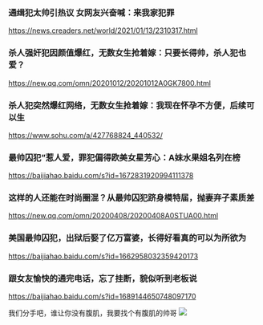 ### 通缉犯太帅引热议 女网友兴奋喊：来我家犯罪
https://news.creaders.net/world/2021/01/13/2310317.html

### 杀人强奸犯因颜值爆红，无数女生抢着嫁：只要长得帅，杀人犯也爱？
https://new.qq.com/omn/20201012/20201012A0GK7800.html

### 杀人犯突然爆红网络，无数女生抢着嫁：我现在怀孕不方便，后续可以生
https://www.sohu.com/a/427768824_440532/

### 最帅囚犯”惹人爱，罪犯偏得欧美女星芳心：A妹水果姐名列在榜
https://baijiahao.baidu.com/s?id=1672831920994111378

### 这样的人还能在时尚圈混？从最帅囚犯跻身模特届，抛妻弃子素质差
https://new.qq.com/omn/20200408/20200408A0STUA00.html

### 美国最帅囚犯，出狱后娶了亿万富婆，长得好看真的可以为所欲为
https://baijiahao.baidu.com/s?id=1662958032359420173

### 跟女友愉快的通完电话，忘了挂断，貌似听到老板说
https://baijiahao.baidu.com/s?id=1689144650748097170

我们分手吧，谁让你没有腹肌，我要找个有腹肌的帅哥
<img src="https://pics2.baidu.com/feed/86d6277f9e2f0708be78372a9831519ea901f2bc.jpeg?token=9ec774ccc8358c54d6d242fe8ea72b98">
